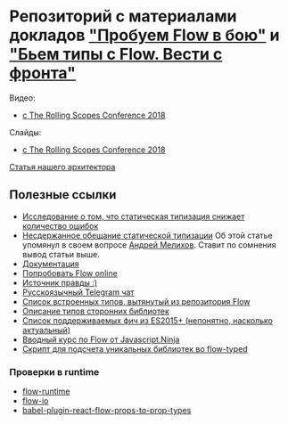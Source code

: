 # Репозиторий с материалами докладов ["Пробуем Flow в бою"](https://2018.conf.rollingscopes.com/speaker/alexander-shushunov.html) и ["Бьем типы с Flow. Вести с фронта"](https://events.epam.com/events/it-subbotnik-2018-spring/talks/6158)
Видео:
 - [c The Rolling Scopes Conference 2018](https://www.youtube.com/watch?v=xSHPFcdVj2A)

Слайды:
 - [c The Rolling Scopes Conference 2018](https://drive.google.com/open?id=1mo8uXoxKsk1Dsj5kYI69DrQucuZcV_AP)

[Статья нашего архитектора](https://medium.com/@tselishev.semen/fairy-tale-flow-world-8adfdda857ab)
## Полезные ссылки
- [Исследование о том, что статическая типизация снижает количество ошибок](https://blog.acolyer.org/2017/09/19/to-type-or-not-to-type-quantifying-detectable-bugs-in-javascript) 
- [Несдержанное обещание статической типизации](https://ru.hexlet.io/blog/posts/the-broken-promise-of-static-typing) Об этой статье упомянул в своем вопросе [Андрей Мелихов](https://twitter.com/amel_true). Ставит по сомнения вывод статьи выше.
- [Документация](https://flow.org/en/docs/) 
- [Попробовать Flow online](https://flow.org/try/)
- [Источник правды :)](https://github.com/facebook/flow/issues)
- [Русскоязычный Telegram чат](t.me/flowtype_ru)
- [Cписок встроенных типов, вытянутый из репозитория Flow](https://www.saltycrane.com/flow-type-cheat-sheet/latest)
- [Описание типов сторонних библиотек](https://github.com/flowtype/flow-typed)
- [Список поддерживаемых фич из ES2015+ (непонятно, насколько актуальный)](https://github.com/facebook/flow/issues/560)
- [Вводный курс по Flow от Javascript.Ninja](https://www.youtube.com/playlist?list=PLvTBThJr861zvILAjREUakZ6E5l7h7lsZ)
- [Скрипт для подсчета уникальных библиотек во flow-typed](github.com/AlexanderShushunov/count-flow-typed-libs)
### Проверки в runtime
- [flow-runtime](https://codemix.github.io/flow-runtime)
- [flow-io](https://github.com/gcanti/flow-io)
- [babel-plugin-react-flow-props-to-prop-types ](https://github.com/thejameskyle/babel-plugin-react-flow-props-to-prop-types)

